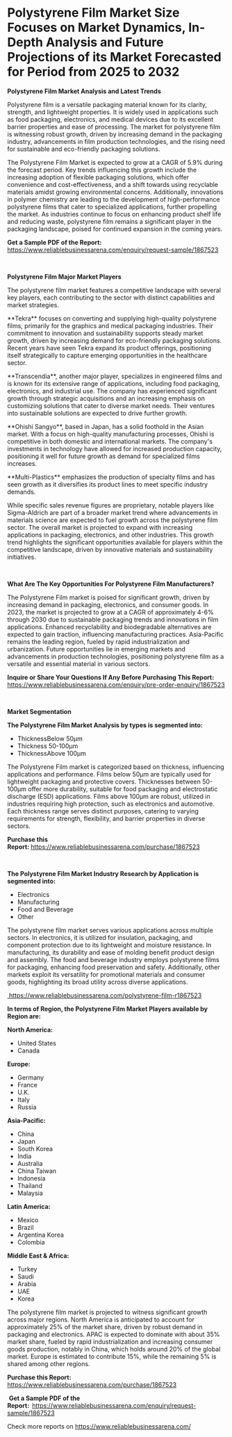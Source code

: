 <p><h1>Polystyrene Film Market Size Focuses on Market Dynamics, In-Depth Analysis and Future Projections of its Market Forecasted for Period from 2025 to 2032</h1></p><p><strong>Polystyrene Film Market Analysis and Latest Trends</strong></p>
<p><p>Polystyrene film is a versatile packaging material known for its clarity, strength, and lightweight properties. It is widely used in applications such as food packaging, electronics, and medical devices due to its excellent barrier properties and ease of processing. The market for polystyrene film is witnessing robust growth, driven by increasing demand in the packaging industry, advancements in film production technologies, and the rising need for sustainable and eco-friendly packaging solutions.</p><p>The Polystyrene Film Market is expected to grow at a CAGR of 5.9% during the forecast period. Key trends influencing this growth include the increasing adoption of flexible packaging solutions, which offer convenience and cost-effectiveness, and a shift towards using recyclable materials amidst growing environmental concerns. Additionally, innovations in polymer chemistry are leading to the development of high-performance polystyrene films that cater to specialized applications, further propelling the market. As industries continue to focus on enhancing product shelf life and reducing waste, polystyrene film remains a significant player in the packaging landscape, poised for continued expansion in the coming years.</p></p>
<p><strong>Get a Sample PDF of the Report:&nbsp;</strong> <a href="https://www.reliablebusinessarena.com/enquiry/request-sample/1867523?utm_campaign=3212&utm_medium=2&utm_source=Github&utm_content=ia&utm_term=01042025&utm_id=polystyrene-film">https://www.reliablebusinessarena.com/enquiry/request-sample/1867523</a></p>
<p>&nbsp;</p>
<p><strong>Polystyrene Film Major Market Players</strong></p>
<p><p>The polystyrene film market features a competitive landscape with several key players, each contributing to the sector with distinct capabilities and market strategies.</p><p>**Tekra** focuses on converting and supplying high-quality polystyrene films, primarily for the graphics and medical packaging industries. Their commitment to innovation and sustainability supports steady market growth, driven by increasing demand for eco-friendly packaging solutions. Recent years have seen Tekra expand its product offerings, positioning itself strategically to capture emerging opportunities in the healthcare sector.</p><p>**Transcendia**, another major player, specializes in engineered films and is known for its extensive range of applications, including food packaging, electronics, and industrial use. The company has experienced significant growth through strategic acquisitions and an increasing emphasis on customizing solutions that cater to diverse market needs. Their ventures into sustainable solutions are expected to drive further growth.</p><p>**Ohishi Sangyo**, based in Japan, has a solid foothold in the Asian market. With a focus on high-quality manufacturing processes, Ohishi is competitive in both domestic and international markets. The company's investments in technology have allowed for increased production capacity, positioning it well for future growth as demand for specialized films increases.</p><p>**Multi-Plastics** emphasizes the production of specialty films and has seen growth as it diversifies its product lines to meet specific industry demands. </p><p>While specific sales revenue figures are proprietary, notable players like Sigma-Aldrich are part of a broader market trend where advancements in materials science are expected to fuel growth across the polystyrene film sector. The overall market is projected to expand with increasing applications in packaging, electronics, and other industries. This growth trend highlights the significant opportunities available for players within the competitive landscape, driven by innovative materials and sustainability initiatives.</p></p>
<p>&nbsp;</p>
<p><strong>What Are The Key Opportunities For Polystyrene Film Manufacturers?</strong></p>
<p><p>The Polystyrene Film market is poised for significant growth, driven by increasing demand in packaging, electronics, and consumer goods. In 2023, the market is projected to grow at a CAGR of approximately 4-6% through 2030 due to sustainable packaging trends and innovations in film applications. Enhanced recyclability and biodegradable alternatives are expected to gain traction, influencing manufacturing practices. Asia-Pacific remains the leading region, fueled by rapid industrialization and urbanization. Future opportunities lie in emerging markets and advancements in production technologies, positioning polystyrene film as a versatile and essential material in various sectors.</p></p>
<p><strong>Inquire or Share Your Questions If Any Before Purchasing This Report:</strong> <a href="https://www.reliablebusinessarena.com/enquiry/pre-order-enquiry/1867523?utm_campaign=3212&utm_medium=2&utm_source=Github&utm_content=ia&utm_term=01042025&utm_id=polystyrene-film">https://www.reliablebusinessarena.com/enquiry/pre-order-enquiry/1867523</a></p>
<p>&nbsp;</p>
<p><strong>Market Segmentation</strong></p>
<p><strong>The Polystyrene Film Market Analysis by types is segmented into:</strong></p>
<p><ul><li>ThicknessBelow 50μm</li><li>Thickness 50-100μm</li><li>ThicknessAbove 100μm</li></ul></p>
<p><p>The Polystyrene Film market is categorized based on thickness, influencing applications and performance. Films below 50μm are typically used for lightweight packaging and protective covers. Thicknesses between 50-100μm offer more durability, suitable for food packaging and electrostatic discharge (ESD) applications. Films above 100μm are robust, utilized in industries requiring high protection, such as electronics and automotive. Each thickness range serves distinct purposes, catering to varying requirements for strength, flexibility, and barrier properties in diverse sectors.</p></p>
<p><strong>Purchase this Report:&nbsp;</strong><a href="https://www.reliablebusinessarena.com/purchase/1867523?utm_campaign=3212&utm_medium=2&utm_source=Github&utm_content=ia&utm_term=01042025&utm_id=polystyrene-film">https://www.reliablebusinessarena.com/purchase/1867523</a></p>
<p>&nbsp;</p>
<p><strong>The Polystyrene Film Market Industry Research by Application is segmented into:</strong></p>
<p><ul><li>Electronics</li><li>Manufacturing</li><li>Food and Beverage</li><li>Other</li></ul></p>
<p><p>The polystyrene film market serves various applications across multiple sectors. In electronics, it is utilized for insulation, packaging, and component protection due to its lightweight and moisture resistance. In manufacturing, its durability and ease of molding benefit product design and assembly. The food and beverage industry employs polystyrene films for packaging, enhancing food preservation and safety. Additionally, other markets exploit its versatility for promotional materials and consumer goods, highlighting its broad utility across diverse applications.</p></p>
<p><a href="https://www.reliablebusinessarena.com/polystyrene-film-r1867523?utm_campaign=3212&utm_medium=2&utm_source=Github&utm_content=ia&utm_term=01042025&utm_id=polystyrene-film">&nbsp;https://www.reliablebusinessarena.com/polystyrene-film-r1867523</a></p>
<p><strong>In terms of Region, the Polystyrene Film Market Players available by Region are:</strong></p>
<p>
    <p> <strong> North America: </strong>
        <ul>
            <li>United States</li>
            <li>Canada</li>
        </ul>
        </p> 
    <p> <strong> Europe: </strong>
        <ul>
            <li>Germany</li>
            <li>France</li>
            <li>U.K.</li>
            <li>Italy</li>
            <li>Russia</li>
        </ul>
        </p> 
    <p> <strong> Asia-Pacific: </strong>
        <ul>
            <li>China</li>
            <li>Japan</li>
            <li>South Korea</li>
            <li>India</li>
            <li>Australia</li>
            <li>China Taiwan</li>
            <li>Indonesia</li>
            <li>Thailand</li>
            <li>Malaysia</li>
        </ul>
        </p> 
    <p> <strong> Latin America: </strong>
        <ul>
            <li>Mexico</li>
            <li>Brazil</li>
            <li>Argentina Korea</li>
            <li>Colombia</li>
        </ul>
        </p> 
    <p> <strong> Middle East & Africa: </strong>
        <ul>
            <li>Turkey</li>
            <li>Saudi</li>
            <li>Arabia</li>
            <li>UAE</li>
            <li>Korea</li>
        </ul>
    </p>
    </p>
<p><p>The polystyrene film market is projected to witness significant growth across major regions. North America is anticipated to account for approximately 25% of the market share, driven by robust demand in packaging and electronics. APAC is expected to dominate with about 35% market share, fueled by rapid industrialization and increasing consumer goods production, notably in China, which holds around 20% of the global market. Europe is estimated to contribute 15%, while the remaining 5% is shared among other regions.</p></p>
<p><strong>Purchase this Report: </strong><a href="https://www.reliablebusinessarena.com/purchase/1867523?utm_campaign=3212&utm_medium=2&utm_source=Github&utm_content=ia&utm_term=01042025&utm_id=polystyrene-film">https://www.reliablebusinessarena.com/purchase/1867523</a></p>
<p>&nbsp;<strong>Get a Sample PDF of the Report:&nbsp;&nbsp;</strong><a href="https://www.reliablebusinessarena.com/enquiry/request-sample/1867523?utm_campaign=3212&utm_medium=2&utm_source=Github&utm_content=ia&utm_term=01042025&utm_id=polystyrene-film">https://www.reliablebusinessarena.com/enquiry/request-sample/1867523</a></p>
<p><strong></strong></p>
<p>Check more reports on <a href="https://www.reliablebusinessarena.com/?utm_campaign=3212&utm_medium=2&utm_source=Github&utm_content=ia&utm_term=01042025&utm_id=polystyrene-film">https://www.reliablebusinessarena.com/</a></p>